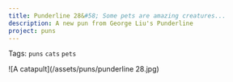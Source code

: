 ```yaml
---
title: Punderline 28&#58; Some pets are amazing creatures...
description: A new pun from George Liu's Punderline
project: puns
---
```

Tags: `puns` `cats` `pets`

![A catapult](/assets/puns/punderline 28.jpg)
